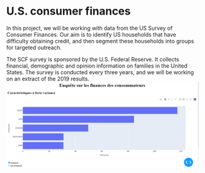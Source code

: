 # U.S. consumer finances
In this project, we will be working with data from the US Survey of Consumer Finances. Our aim is to identify US households that have difficulty obtaining credit, and then segment these households into groups for targeted outreach.

The SCF survey is sponsored by the U.S. Federal Reserve. It collects financial, demographic and opinion information on families in the United States. The survey is conducted every three years, and we will be working on an extract of the 2019 results.
![Alt text](data/urnb.png)

